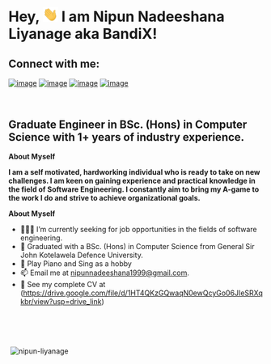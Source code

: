 
<h1> Hey, <img src="https://raw.githubusercontent.com/ABSphreak/ABSphreak/master/gifs/Hi.gif" width="30px"> I am Nipun Nadeeshana Liyanage aka BandiX!</h1>

<h2>Connect with me:</h2>
<div>

[![image](https://img.shields.io/badge/LinkedIn-0077B5?style=for-the-badge&logo=linkedin&logoColor=white)](https://www.linkedin.com/in/nipun-nadeeshana/)
[![image](https://img.shields.io/badge/Instagram-E4405F?style=for-the-badge&logo=instagram&logoColor=white)](https://www.instagram.com/bandi.x_/?hl=en)
[![image](https://img.shields.io/badge/Gmail-D14836?style=for-the-badge&logo=gmail&logoColor=white)](mailto:nipunnadeeshana1999@gmail.com)
[![image](https://img.shields.io/badge/Twitter-1DA1F2?style=for-the-badge&logo=twitter&logoColor=white)](https://twitter.com/nipun_liyanage)
  
</div>




<div>
</br>



  <h2>Graduate Engineer in BSc. (Hons) in Computer Science with 1+ years of industry experience.</h2>
  
  **About Myself**
  
**I am a self motivated, hardworking individual who is
ready to take on new challenges. I am keen on gaining
experience and practical knowledge in the field of
Software Engineering. I
constantly aim to bring my A-game to the work I do
and strive to achieve organizational goals.**





**About Myself**

- 👨🏽‍💻 I’m currently seeking for job opportunities in the fields of software engineering.
- 💼 Graduated with a BSc. (Hons) in Computer Science from General Sir John Kotelawela Defence University.
- 🎹 Play Piano and Sing as a hobby
- 📫 Email me at [nipunnadeeshana1999@gmail.com](mailto:nipunnadeeshana1999@gmail.com).
- 📝 See my complete CV at (https://drive.google.com/file/d/1HT4QKzGQwaqN0ewQcyGo06JIeSRXqkbr/view?usp=drive_link)


</div>

</br>


</br>


  
<br>
<div>
 <p>&nbsp;<img align="center" src="https://github-readme-stats.vercel.app/api?username=NipunLiyanage&show_icons=true&locale=en&theme=tokyonight" alt="nipun-liyanage" width="410" /></p
</div>



